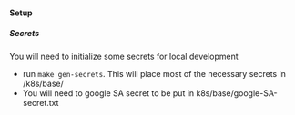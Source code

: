 
#### Setup
##### Secrets
You will need to initialize some secrets for local development
- run `make gen-secrets`. This will place most of the necessary secrets in /k8s/base/
- You will need to google SA secret to be put in k8s/base/google-SA-secret.txt

